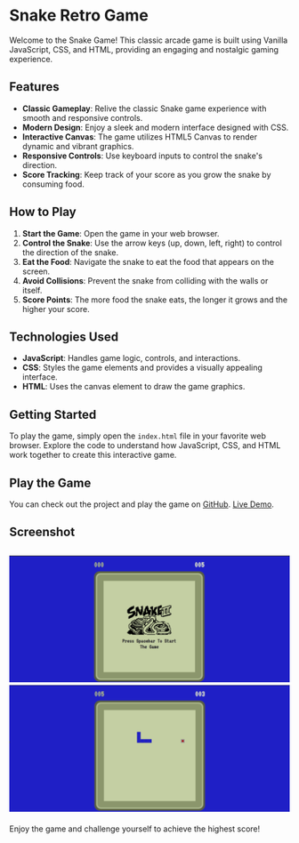 # Snake Retro Game

Welcome to the Snake Game! This classic arcade game is built using Vanilla JavaScript, CSS, and HTML, providing an engaging and nostalgic gaming experience.

## Features

- **Classic Gameplay**: Relive the classic Snake game experience with smooth and responsive controls.
- **Modern Design**: Enjoy a sleek and modern interface designed with CSS.
- **Interactive Canvas**: The game utilizes HTML5 Canvas to render dynamic and vibrant graphics.
- **Responsive Controls**: Use keyboard inputs to control the snake's direction.
- **Score Tracking**: Keep track of your score as you grow the snake by consuming food.

## How to Play

1. **Start the Game**: Open the game in your web browser.
2. **Control the Snake**: Use the arrow keys (up, down, left, right) to control the direction of the snake.
3. **Eat the Food**: Navigate the snake to eat the food that appears on the screen.
4. **Avoid Collisions**: Prevent the snake from colliding with the walls or itself.
5. **Score Points**: The more food the snake eats, the longer it grows and the higher your score.

## Technologies Used

- **JavaScript**: Handles game logic, controls, and interactions.
- **CSS**: Styles the game elements and provides a visually appealing interface.
- **HTML**: Uses the canvas element to draw the game graphics.

## Getting Started

To play the game, simply open the `index.html` file in your favorite web browser. Explore the code to understand how JavaScript, CSS, and HTML work together to create this interactive game.

## Play the Game

You can check out the project and play the game on [GitHub](https://github.com/rote1400/SnakeGame). [Live Demo](https://rote1400.github.io/SnakeGame/). 

## Screenshot

![Snake Game Screenshot](https://github.com/rote1400/SnakeGame/blob/main/assets/StartScreen.png)
![Snake Game Screenshot](https://github.com/rote1400/SnakeGame/blob/main/assets/GamePlay.png)
---

Enjoy the game and challenge yourself to achieve the highest score!

